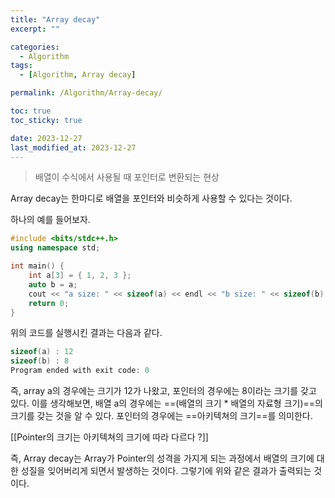 ```yaml
---
title: "Array decay"
excerpt: ""

categories:
  - Algorithm
tags:
  - [Algorithm, Array decay]

permalink: /Algorithm/Array-decay/

toc: true
toc_sticky: true

date: 2023-12-27
last_modified_at: 2023-12-27
---
```


> 배열이 수식에서 사용될 때 포인터로 변환되는 현상

Array decay는 한마디로 배열을 포인터와 비슷하게 사용할 수 있다는 것이다.

하나의 예를 들어보자.

```cpp
#include <bits/stdc++.h>
using namespace std;

int main() { 
	int a[3] = { 1, 2, 3 }; 
	auto b = a; 
	cout << "a size: " << sizeof(a) << endl << "b size: " << sizeof(b) << endl; 
	return 0; 
}
```

위의 코드를 실행시킨 결과는 다음과 같다.

```cpp
sizeof(a) : 12
sizeof(b) : 8
Program ended with exit code: 0
```

즉, array a의 경우에는 크기가 12가 나왔고, 포인터의 경우에는 8이라는 크기를 갖고 있다. 이를 생각해보면, 배열 a의 경우에는 ==(배열의 크기 * 배열의 자료형 크기)==의 크기를 갖는 것을 알 수 있다. 포인터의 경우에는 ==아키텍쳐의 크기==를 의미한다.

[[Pointer의 크기는 아키텍쳐의 크기에 따라 다르다 ?]]

즉, Array decay는 Array가 Pointer의 성격을 가지게 되는 과정에서 배열의 크기에 대한 성질을 잊어버리게 되면서 발생하는 것이다. 그렇기에 위와 같은 결과가 출력되는 것이다. 